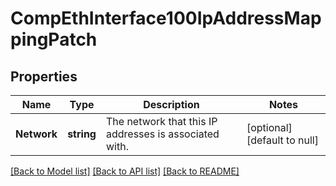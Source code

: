# CompEthInterface100IpAddressMappingPatch

## Properties
Name | Type | Description | Notes
------------ | ------------- | ------------- | -------------
**Network** | **string** | The network that this IP addresses is associated with. | [optional] [default to null]

[[Back to Model list]](../README.md#documentation-for-models) [[Back to API list]](../README.md#documentation-for-api-endpoints) [[Back to README]](../README.md)

